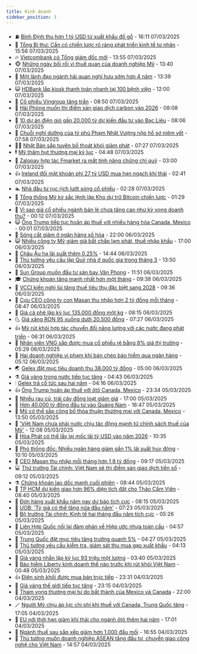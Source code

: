 ```yaml
---
title: Kinh doanh
sidebar_position: 3
---
```


<!-- vnexpress-kinh-doanh:START -->
- ⛽️ [Bình Định thu hơn 1 tỷ USD từ xuất khẩu đồ gỗ](https://vnexpress.net/binh-dinh-thu-hon-1-ty-usd-tu-xuat-khau-do-go-4858222.html) - 16:11 07/03/2025
- 🐲 [Tổng Bí thư: Cần có chiến lược rõ ràng phát triển kinh tế tư nhân](https://vnexpress.net/tong-bi-thu-can-co-chien-luoc-ro-rang-phat-trien-kinh-te-tu-nhan-4858247.html) - 15:56 07/03/2025
- 🔥 [Vietcombank có Tổng giám đốc mới](https://vnexpress.net/vietcombank-co-tong-giam-doc-moi-4858229.html) - 13:55 07/03/2025
- 🐵 [Những ngày bối rối vì thuế quan của doanh nghiệp Mỹ](https://vnexpress.net/nhung-ngay-boi-roi-vi-thue-quan-cua-doanh-nghiep-my-4857999.html) - 13:40 07/03/2025
- 🦅 [Một lãnh đạo ngành hải quan nghỉ hưu sớm hơn 4 năm](https://vnexpress.net/mot-lanh-dao-nganh-hai-quan-nghi-huu-som-hon-4-nam-4858227.html) - 13:39 07/03/2025
- 😺 [​HDBank lắp kiosk thanh toán nhanh tại 100 bệnh viện](https://vnexpress.net/hdbank-lap-kiosk-thanh-toan-nhanh-tai-100-benh-vien-4858194.html) - 12:00 07/03/2025
- 🤩 [Cổ phiếu Vingroup tăng trần](https://vnexpress.net/co-phieu-vingroup-tang-tran-4858141.html) - 08:50 07/03/2025
- 🌮 [Hải Phòng muốn thí điểm sàn giao dịch carbon vào 2026](https://vnexpress.net/hai-phong-muon-thi-diem-san-giao-dich-carbon-vao-2026-4858103.html) - 08:08 07/03/2025
- 🧰 [10 dự án điện gió gần 20.000 tỷ dự kiến đầu tư vào Bạc Liêu](https://vnexpress.net/10-du-an-dien-gio-gan-20-000-ty-du-kien-dau-tu-vao-bac-lieu-4857979.html) - 08:06 07/03/2025
- 🤔 [Chuỗi nghỉ dưỡng của tỷ phú Phạm Nhật Vượng nộp hồ sơ niêm yết](https://vnexpress.net/chuoi-nghi-duong-cua-ty-phu-pham-nhat-vuong-nop-ho-so-niem-yet-4858057.html) - 07:58 07/03/2025
- 🧑‍💻 [Nhật Bản sắp tuyên bố thoát khỏi giảm phát](https://vnexpress.net/nhat-ban-sap-tuyen-bo-thoat-khoi-giam-phat-4858062.html) - 07:27 07/03/2025
- 🕴 [Mỹ thâm hụt thương mại kỷ lục](https://vnexpress.net/my-tham-hut-thuong-mai-ky-luc-4857961.html) - 04:48 07/03/2025
- 🦩 [Zalopay hợp tác Fmarket ra mắt tính năng chứng chỉ quỹ](https://vnexpress.net/zalopay-hop-tac-fmarket-ra-mat-tinh-nang-chung-chi-quy-4857905.html) - 03:00 07/03/2025
- 👍 [Ireland đối mặt khoản phí 27 tỷ USD mua hạn ngạch khí thải](https://vnexpress.net/ireland-doi-mat-khoan-phi-27-ty-usd-mua-han-ngach-khi-thai-4857899.html) - 02:41 07/03/2025
- 🏊 [Nhà đầu tư rục rịch lướt sóng cổ phiếu](https://vnexpress.net/nha-dau-tu-ruc-rich-luot-song-co-phieu-4857877.html) - 02:28 07/03/2025
- 🤡 [Tổng thống Mỹ ký sắc lệnh lập Kho dự trữ Bitcoin chiến lược](https://vnexpress.net/tong-thong-my-ky-sac-lenh-lap-kho-du-tru-bitcoin-chien-luoc-4857870.html) - 01:29 07/03/2025
- 👀 [Vì sao giá cổ phiếu ngành bán lẻ chưa tăng cao như kỳ vọng doanh thu?](https://vnexpress.net/vi-sao-gia-co-phieu-nganh-ban-le-chua-tang-cao-nhu-ky-vong-doanh-thu-4857463.html) - 00:12 07/03/2025
- 😺 [Ông Trump tiếp tục hoãn áp thuế với nhiều hàng hóa Canada, Mexico](https://vnexpress.net/ong-trump-tiep-tuc-hoan-ap-thue-voi-nhieu-hang-hoa-canada-mexico-4857841.html) - 00:01 07/03/2025
- 🦣 [Sóng cắt giảm ở ngân hàng số hóa](https://vnexpress.net/song-cat-giam-o-ngan-hang-so-hoa-4857700.html) - 22:00 06/03/2025
- 😺 [Nhiều công ty Mỹ giảm giá bất chấp lạm phát, thuế nhập khẩu](https://vnexpress.net/nhieu-cong-ty-my-giam-gia-bat-chap-lam-phat-thue-nhap-khau-4857409.html) - 17:00 06/03/2025
- 💼 [Châu Âu hạ lãi suất thêm 0,25%](https://vnexpress.net/chau-au-ha-lai-suat-them-0-25-4857800.html) - 14:44 06/03/2025
- 🤗 [Thủ tướng yêu cầu lập Quỹ nhà ở quốc gia trong tháng 3](https://vnexpress.net/thu-tuong-yeu-cau-lap-quy-nha-o-quoc-gia-trong-thang-3-4857792.html) - 13:50 06/03/2025
- 👀 [Sun Group muốn đầu tư sân bay Vân Phong](https://vnexpress.net/sun-group-muon-dau-tu-san-bay-van-phong-4857777.html) - 11:51 06/03/2025
- 🎓 [Chứng khoán tăng mạnh nhất hơn một tháng](https://vnexpress.net/chung-khoan-tang-manh-nhat-hon-mot-thang-4857710.html) - 09:38 06/03/2025
- 🗽 [VCCI kiến nghị lùi tăng thuế tiêu thụ đặc biệt sang 2028](https://vnexpress.net/vcci-kien-nghi-lui-tang-thue-tieu-thu-dac-biet-sang-2028-4857624.html) - 09:36 06/03/2025
- 🚀 [Cựu CEO công ty con Masan thu nhập hơn 2 tỷ đồng mỗi tháng](https://vnexpress.net/cuu-ceo-cong-ty-con-masan-thu-nhap-hon-2-ty-dong-moi-thang-4857650.html) - 08:47 06/03/2025
- 🤗 [Giá cà phê lập kỷ lục 135.000 đồng một kg](https://vnexpress.net/gia-ca-phe-lap-ky-luc-135-000-dong-mot-kg-4857431.html) - 08:15 06/03/2025
- 🌜 [Giá xăng RON 95 xuống dưới 20.500 đồng](https://vnexpress.net/gia-xang-moi-nhat-hom-nay-6-3-4857582.html) - 07:27 06/03/2025
- 👍 [Mỹ rút khỏi hợp tác chuyển đổi năng lượng với các nước đang phát triển](https://vnexpress.net/my-rut-khoi-hop-tac-chuyen-doi-nang-luong-voi-cac-nuoc-dang-phat-trien-4857391.html) - 06:31 06/03/2025
- 🤖 [Nhân viên VNG sắp được mua cổ phiếu rẻ bằng 8% giá thị trường](https://vnexpress.net/nhan-vien-vng-sap-duoc-mua-co-phieu-re-bang-8-gia-thi-truong-4857454.html) - 05:29 06/03/2025
- 🫣 [Hai doanh nghiệp vi phạm khi bán chéo bảo hiểm qua ngân hàng](https://vnexpress.net/hai-doanh-nghiep-vi-pham-khi-ban-cheo-bao-hiem-qua-ngan-hang-4857437.html) - 05:12 06/03/2025
- 🌏 [Gelex đặt mục tiêu doanh thu 38.000 tỷ đồng](https://vnexpress.net/gelex-dat-muc-tieu-doanh-thu-38-000-ty-dong-4857435.html) - 05:00 06/03/2025
- ⚗️ [Giá vàng trong nước tiếp tục tăng](https://vnexpress.net/gia-vang-trong-nuoc-tiep-tuc-di-len-4857479.html) - 04:43 06/03/2025
- 🕯 [Gelex trả cổ tức sau hai năm](https://vnexpress.net/gelex-tra-co-tuc-sau-hai-nam-4857451.html) - 04:16 06/03/2025
- 👍 [Ông Trump hoãn áp thuế với ôtô Canada, Mexico](https://vnexpress.net/ong-trump-hoan-ap-thue-voi-oto-canada-mexico-4857343.html) - 23:34 05/03/2025
- 🤠 [Nhiều rau củ, trái cây đồng loạt giảm giá](https://vnexpress.net/nhieu-rau-cu-trai-cay-dong-loat-giam-gia-4856201.html) - 17:00 05/03/2025
- 🌊 [Hơn 40.000 tỷ đồng đầu tư vào Quảng Nam](https://vnexpress.net/hon-40-000-ty-dong-dau-tu-vao-quang-nam-4857104.html) - 16:47 05/03/2025
- 🌈 [Mỹ có thể sắp công bố thỏa thuận thương mại với Canada, Mexico](https://vnexpress.net/my-co-the-sap-cong-bo-thoa-thuan-thuong-mai-voi-canada-mexico-4857152.html) - 13:50 05/03/2025
- 🥳 [&#39;Việt Nam chưa phải nước chịu tác động mạnh từ chính sách thuế của Mỹ&#39;](https://vnexpress.net/viet-nam-chua-phai-nuoc-chiu-tac-dong-manh-tu-chinh-sach-thue-cua-my-4857279.html) - 12:08 05/03/2025
- 🐻 [Hòa Phát có thể lấy lại mốc lãi tỷ USD vào năm 2026](https://vnexpress.net/hoa-phat-co-the-lay-lai-moc-lai-ty-usd-vao-nam-2026-4857201.html) - 10:35 05/03/2025
- 💫 [Phó thống đốc: Nhiều ngân hàng giảm gần 1% lãi suất huy động](https://vnexpress.net/pho-thong-doc-nhieu-ngan-hang-giam-lai-suat-huy-dong-gan-1-4857245.html) - 10:10 05/03/2025
- 🤩 [CEO Masan thu nhập mỗi tháng hơn 1,8 tỷ đồng](https://vnexpress.net/ceo-masan-thu-nhap-moi-thang-hon-1-8-ty-dong-4857203.html) - 09:17 05/03/2025
- 💻 [Thứ trưởng Tài chính: Việt Nam sẽ thí điểm sàn giao dịch tiền số](https://vnexpress.net/thu-truong-tai-chinh-viet-nam-se-thi-diem-san-giao-dich-tien-so-4857213.html) - 09:12 05/03/2025
- ⚗️ [Chứng khoán lao dốc mạnh cuối phiên](https://vnexpress.net/chung-khoan-lao-doc-manh-cuoi-phien-4857193.html) - 08:44 05/03/2025
- 🌈 [TP HCM dự kiến giao hơn 96% diện tích đất cho Thảo Cầm Viên](https://vnexpress.net/tp-hcm-du-kien-giao-hon-96-dien-tich-dat-cho-thao-cam-vien-4857162.html) - 08:40 05/03/2025
- 🌝 [Đơn hàng xuất khẩu năm nay dự báo tích cực](https://vnexpress.net/don-hang-xuat-khau-nam-nay-du-bao-tich-cuc-4856299.html) - 08:15 05/03/2025
- 🥸 [UOB: &#39;Tỷ giá có thể tăng nửa đầu năm&#39;](https://vnexpress.net/uob-ty-gia-co-the-bien-dong-trong-nua-dau-nam-4856888.html) - 07:23 05/03/2025
- 🦆 [Bộ trưởng Tài chính: Kinh tế hai tháng đầu năm tích cực](https://vnexpress.net/bo-truong-tai-chinh-kinh-te-hai-thang-dau-nam-tich-cuc-4857085.html) - 05:26 05/03/2025
- 🌋 [Liên Hợp Quốc nối lại đàm phán về Hiệp ước nhựa toàn cầu](https://vnexpress.net/lien-hop-quoc-noi-lai-dam-phan-ve-hiep-uoc-nhua-toan-cau-4856916.html) - 04:57 05/03/2025
- 🦍 [Trung Quốc đặt mục tiêu tăng trưởng quanh 5%](https://vnexpress.net/trung-quoc-dat-muc-tieu-tang-truong-quanh-5-4856969.html) - 04:27 05/03/2025
- 🤔 [Thủ tướng yêu cầu kiểm tra, giám sát thu mua gạo xuất khẩu](https://vnexpress.net/thu-tuong-yeu-cau-kiem-tra-giam-sat-thu-mua-gao-xuat-khau-4856902.html) - 04:13 05/03/2025
- 🧰 [Giá vàng nhẫn lập kỷ lục 93 triệu một lượng](https://vnexpress.net/gia-vang-nhan-lap-ky-luc-93-trieu-mot-luong-4857017.html) - 03:40 05/03/2025
- 🌝 [Bảo hiểm Liberty kinh doanh thế nào trước khi rút khỏi Việt Nam](https://vnexpress.net/bao-hiem-liberty-kinh-doanh-the-nao-truoc-khi-rut-khoi-viet-nam-4856630.html) - 00:48 05/03/2025
- 👍 [Điện sinh khối được mua bán trực tiếp](https://vnexpress.net/dien-sinh-khoi-duoc-mua-ban-truc-tiep-4856866.html) - 23:31 04/03/2025
- 🗽 [Giá vàng thế giới tiếp tục tăng](https://vnexpress.net/gia-vang-the-gioi-tiep-tuc-tang-4856877.html) - 23:15 04/03/2025
- 🐎 [Tham vọng thương mại tự do bất thành của Mexico và Canada](https://vnexpress.net/tham-vong-thuong-mai-tu-do-bat-thanh-cua-mexico-va-canada-4856699.html) - 22:00 04/03/2025
- 🪄 [Người Mỹ chịu áp lực chi phí khi thuế với Canada, Trung Quốc tăng](https://vnexpress.net/nguoi-my-chiu-ap-luc-chi-phi-khi-thue-voi-canada-trung-quoc-tang-4856701.html) - 17:05 04/03/2025
- 🎊 [EU nới thời hạn giảm khí thải cho ngành ôtô thêm hai năm](https://vnexpress.net/eu-noi-thoi-han-giam-khi-thai-cho-nganh-oto-them-hai-nam-4856604.html) - 17:01 04/03/2025
- 🗽 [Ngành thuế sau sắp xếp giảm hơn 1.000 đầu mối](https://vnexpress.net/nganh-thue-sau-sap-xep-giam-hon-1-000-dau-moi-4856861.html) - 16:55 04/03/2025
- 🦩 [Thủ tướng muốn doanh nghiệp ASEAN tăng đầu tư, chuyển giao công nghệ cho Việt Nam](https://vnexpress.net/thu-tuong-muon-doanh-nghiep-asean-tang-dau-tu-chuyen-giao-cong-nghe-cho-viet-nam-4856842.html) - 14:57 04/03/2025<!-- vnexpress-kinh-doanh:END -->
